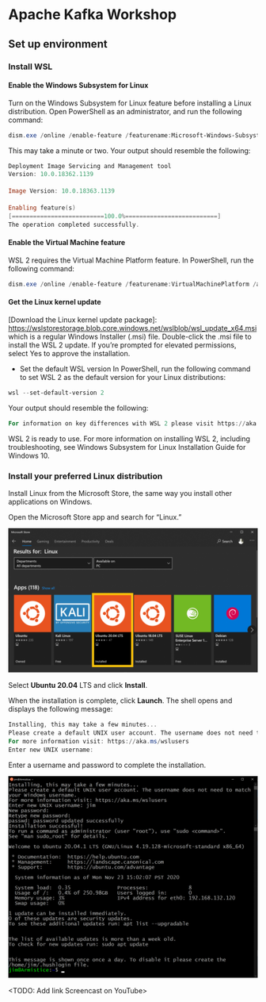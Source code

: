 # Apache Kafka Workshop

## Set up environment
### Install WSL
#### Enable the Windows Subsystem for Linux
Turn on the Windows Subsystem for Linux feature before installing a Linux distribution. Open PowerShell as an administrator, and run the following command:
```powershell
dism.exe /online /enable-feature /featurename:Microsoft-Windows-Subsystem-Linux /all /norestart
```
This may take a minute or two. Your output should resemble the following:
```powershell
Deployment Image Servicing and Management tool
Version: 10.0.18362.1139

Image Version: 10.0.18363.1139

Enabling feature(s)
[==========================100.0%==========================]
The operation completed successfully.
```

#### Enable the Virtual Machine feature
WSL 2 requires the Virtual Machine Platform feature. In PowerShell, run the following command:
```powershell
dism.exe /online /enable-feature /featurename:VirtualMachinePlatform /all /norestart
```

#### Get the Linux kernel update
[Download the Linux kernel update package]: https://wslstorestorage.blob.core.windows.net/wslblob/wsl_update_x64.msi which is a regular Windows Installer (.msi) file.
Double-click the .msi file to install the WSL 2 update. If you’re prompted for elevated permissions, select Yes to approve the installation.


* Set the default WSL version
In PowerShell, run the following command to set WSL 2 as the default version for your Linux distributions:
```powershell
wsl --set-default-version 2
```

Your output should resemble the following:

```powershell
For information on key differences with WSL 2 please visit https://aka.ms/wsl2
```


WSL 2 is ready to use. For more information on installing WSL 2, including troubleshooting, see Windows Subsystem for Linux Installation Guide for Windows 10.

### Install your preferred Linux distribution
Install Linux from the Microsoft Store, the same way you install other applications on Windows.

Open the Microsoft Store app and search for “Linux.”

![Linux Distributions in Microsoft Store](./img/ms_store.png)

Select **Ubuntu 20.04** LTS and click **Install**.

When the installation is complete, click **Launch**. The shell opens and displays the following message:

```powershell
Installing, this may take a few minutes...
Please create a default UNIX user account. The username does not need to match your Windows username.
For more information visit: https://aka.ms/wslusers
Enter new UNIX username:
```

Enter a username and password to complete the installation.

![Linux Distributions in Microsoft Store](./img/ubuntu_shell.png)




<TODO: Add link Screencast on YouTube>


